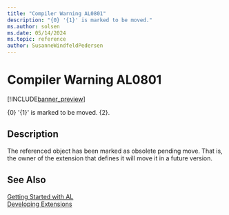 ```yaml
---
title: "Compiler Warning AL0801"
description: "{0} '{1}' is marked to be moved."
ms.author: solsen
ms.date: 05/14/2024
ms.topic: reference
author: SusanneWindfeldPedersen
---
```

[//]: # (START>DO_NOT_EDIT)
[//]: # (IMPORTANT:Do not edit any of the content between here and the END>DO_NOT_EDIT.)
[//]: # (Any modifications should be made in the .xml files in the ModernDev repo.)
# Compiler Warning AL0801

[!INCLUDE[banner_preview](../includes/banner_preview.md)]

{0} '{1}' is marked to be moved. {2}.


## Description
The referenced object has been marked as obsolete pending move. That is, the owner of the extension that defines it will move it in a future version.  

[//]: # (IMPORTANT: END>DO_NOT_EDIT)
## See Also  
[Getting Started with AL](../devenv-get-started.md)  
[Developing Extensions](../devenv-dev-overview.md)  